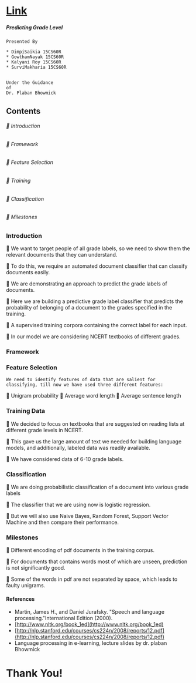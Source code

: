 
# [Link](https://github.com/thefr33radical/projects/blob/master/nlp/ncert_text_classification/presentation/Language%20Processing%20Term%20Project.pdf)
##### Predicting Grade Level



```
Presented By

* DimpiSaikia 15CS60R
* GowthamNayak 15CS60R
* Kalyani Roy 15CS60R
* SurviMakharia 15CS60R


Under the Guidance
of
Dr. Plaban Bhowmick
```

## Contents

######  Introduction

######  Framework

######  Feature Selection

######  Training

######  Classification

######  Milestones


### Introduction

 We want to target people of all grade labels, so we need to
show them the relevant documents that they can understand.

 To do this, we require an automated document classifier that
can classify documents easily.

 We are demonstrating an approach to predict the grade labels
of documents.

 Here we are building a predictive grade label classifier that
predicts the probability of belonging of a document to the
grades specified in the training.


 A supervised training
corpora containing the
correct label for each input.

 In our model we are
considering NCERT
textbooks of different
grades.

### Framework


### Feature Selection

```
We need to identify features of data that are salient for
classifying, till now we have used three different features:
```
 Unigram probability
 Average word length
 Average sentence length


### Training Data

 We decided to focus on textbooks that are suggested on
reading lists at different grade levels in NCERT.

 This gave us the large amount of text we needed for building
language models, and additionally, labeled data was readily
available.

 We have considered data of 6-10 grade labels.


### Classification

 We are doing probabilistic classification of a document into
various grade labels

 The classifier that we are using now is logistic regression.

 But we will also use Naive Bayes, Random Forest, Support
Vector Machine and then compare their performance.


### Milestones

 Different encoding of pdf documents in the training corpus.

 For documents that contains words most of which are unseen,
prediction is not significantly good.

 Some of the words in pdf are not separated by space, which
leads to faulty unigrams.


#### References

- Martin, James H., and Daniel Jurafsky. "Speech and language
    processing."International Edition (2000).
- [http://www.nltk.org/book_1ed](http://www.nltk.org/book_1ed)
- [http://nlp.stanford.edu/courses/cs224n/2008/reports/12.pdf](http://nlp.stanford.edu/courses/cs224n/2008/reports/12.pdf)
- Language processing in e-learning, lecture slides by dr.
    plaban Bhowmick


# Thank You!



